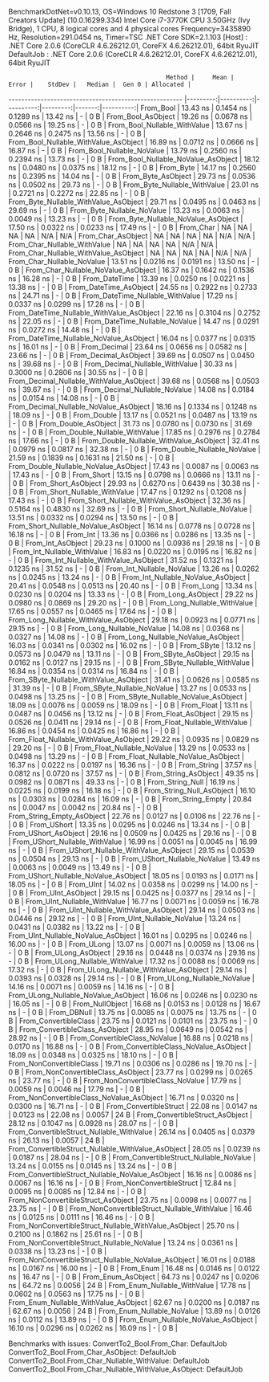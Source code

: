 
BenchmarkDotNet=v0.10.13, OS=Windows 10 Redstone 3 [1709, Fall Creators Update] (10.0.16299.334)
Intel Core i7-3770K CPU 3.50GHz (Ivy Bridge), 1 CPU, 8 logical cores and 4 physical cores
Frequency=3435890 Hz, Resolution=291.0454 ns, Timer=TSC
.NET Core SDK=2.1.103
  [Host]     : .NET Core 2.0.6 (CoreCLR 4.6.26212.01, CoreFX 4.6.26212.01), 64bit RyuJIT
  DefaultJob : .NET Core 2.0.6 (CoreCLR 4.6.26212.01, CoreFX 4.6.26212.01), 64bit RyuJIT


                                                Method |     Mean |     Error |    StdDev |   Median |  Gen 0 | Allocated |
------------------------------------------------------ |---------:|----------:|----------:|---------:|-------:|----------:|
                                             From_Bool | 13.43 ns | 0.1454 ns | 0.1289 ns | 13.42 ns |      - |       0 B |
                                    From_Bool_AsObject | 19.26 ns | 0.0678 ns | 0.0566 ns | 19.25 ns |      - |       0 B |
                          From_Bool_Nullable_WithValue | 13.67 ns | 0.2646 ns | 0.2475 ns | 13.56 ns |      - |       0 B |
                 From_Bool_Nullable_WithValue_AsObject | 16.89 ns | 0.0712 ns | 0.0666 ns | 16.87 ns |      - |       0 B |
                            From_Bool_Nullable_NoValue | 13.79 ns | 0.2560 ns | 0.2394 ns | 13.73 ns |      - |       0 B |
                   From_Bool_Nullable_NoValue_AsObject | 18.12 ns | 0.0480 ns | 0.0375 ns | 18.12 ns |      - |       0 B |
                                             From_Byte | 14.17 ns | 0.2560 ns | 0.2395 ns | 14.04 ns |      - |       0 B |
                                    From_Byte_AsObject | 29.73 ns | 0.0536 ns | 0.0502 ns | 29.73 ns |      - |       0 B |
                          From_Byte_Nullable_WithValue | 23.01 ns | 0.2721 ns | 0.2272 ns | 22.85 ns |      - |       0 B |
                 From_Byte_Nullable_WithValue_AsObject | 29.71 ns | 0.0495 ns | 0.0463 ns | 29.69 ns |      - |       0 B |
                            From_Byte_Nullable_NoValue | 13.23 ns | 0.0063 ns | 0.0049 ns | 13.23 ns |      - |       0 B |
                   From_Byte_Nullable_NoValue_AsObject | 17.50 ns | 0.0322 ns | 0.0233 ns | 17.49 ns |      - |       0 B |
                                             From_Char |       NA |        NA |        NA |       NA |    N/A |       N/A |
                                    From_Char_AsObject |       NA |        NA |        NA |       NA |    N/A |       N/A |
                          From_Char_Nullable_WithValue |       NA |        NA |        NA |       NA |    N/A |       N/A |
                 From_Char_Nullable_WithValue_AsObject |       NA |        NA |        NA |       NA |    N/A |       N/A |
                            From_Char_Nullable_NoValue | 13.51 ns | 0.0216 ns | 0.0191 ns | 13.50 ns |      - |       0 B |
                   From_Char_Nullable_NoValue_AsObject | 16.37 ns | 0.1642 ns | 0.1536 ns | 16.28 ns |      - |       0 B |
                                         From_DateTime | 13.39 ns | 0.0250 ns | 0.0221 ns | 13.38 ns |      - |       0 B |
                                From_DateTime_AsObject | 24.55 ns | 0.2922 ns | 0.2733 ns | 24.71 ns |      - |       0 B |
                      From_DateTime_Nullable_WithValue | 17.29 ns | 0.0337 ns | 0.0299 ns | 17.28 ns |      - |       0 B |
             From_DateTime_Nullable_WithValue_AsObject | 22.16 ns | 0.3104 ns | 0.2752 ns | 22.05 ns |      - |       0 B |
                        From_DateTime_Nullable_NoValue | 14.47 ns | 0.0291 ns | 0.0272 ns | 14.48 ns |      - |       0 B |
               From_DateTime_Nullable_NoValue_AsObject | 16.04 ns | 0.0377 ns | 0.0315 ns | 16.01 ns |      - |       0 B |
                                          From_Decimal | 23.64 ns | 0.0656 ns | 0.0582 ns | 23.66 ns |      - |       0 B |
                                 From_Decimal_AsObject | 39.69 ns | 0.0507 ns | 0.0450 ns | 39.68 ns |      - |       0 B |
                       From_Decimal_Nullable_WithValue | 30.33 ns | 0.3000 ns | 0.2806 ns | 30.55 ns |      - |       0 B |
              From_Decimal_Nullable_WithValue_AsObject | 39.68 ns | 0.0568 ns | 0.0503 ns | 39.67 ns |      - |       0 B |
                         From_Decimal_Nullable_NoValue | 14.08 ns | 0.0184 ns | 0.0154 ns | 14.08 ns |      - |       0 B |
                From_Decimal_Nullable_NoValue_AsObject | 18.16 ns | 0.1334 ns | 0.1248 ns | 18.09 ns |      - |       0 B |
                                           From_Double | 13.17 ns | 0.0521 ns | 0.0487 ns | 13.19 ns |      - |       0 B |
                                  From_Double_AsObject | 31.73 ns | 0.0780 ns | 0.0730 ns | 31.69 ns |      - |       0 B |
                        From_Double_Nullable_WithValue | 17.85 ns | 0.2976 ns | 0.2784 ns | 17.66 ns |      - |       0 B |
               From_Double_Nullable_WithValue_AsObject | 32.41 ns | 0.0979 ns | 0.0817 ns | 32.38 ns |      - |       0 B |
                          From_Double_Nullable_NoValue | 21.59 ns | 0.1839 ns | 0.1631 ns | 21.50 ns |      - |       0 B |
                 From_Double_Nullable_NoValue_AsObject | 17.43 ns | 0.0087 ns | 0.0063 ns | 17.43 ns |      - |       0 B |
                                            From_Short | 13.15 ns | 0.0798 ns | 0.0666 ns | 13.11 ns |      - |       0 B |
                                   From_Short_AsObject | 29.93 ns | 0.6270 ns | 0.6439 ns | 30.38 ns |      - |       0 B |
                         From_Short_Nullable_WithValue | 17.47 ns | 0.1292 ns | 0.1208 ns | 17.43 ns |      - |       0 B |
                From_Short_Nullable_WithValue_AsObject | 32.36 ns | 0.5164 ns | 0.4830 ns | 32.69 ns |      - |       0 B |
                           From_Short_Nullable_NoValue | 13.51 ns | 0.0332 ns | 0.0294 ns | 13.50 ns |      - |       0 B |
                  From_Short_Nullable_NoValue_AsObject | 16.14 ns | 0.0778 ns | 0.0728 ns | 16.18 ns |      - |       0 B |
                                              From_Int | 13.36 ns | 0.0366 ns | 0.0286 ns | 13.35 ns |      - |       0 B |
                                     From_Int_AsObject | 29.23 ns | 0.1000 ns | 0.0936 ns | 29.18 ns |      - |       0 B |
                           From_Int_Nullable_WithValue | 16.83 ns | 0.0220 ns | 0.0195 ns | 16.82 ns |      - |       0 B |
                  From_Int_Nullable_WithValue_AsObject | 31.52 ns | 0.1321 ns | 0.1235 ns | 31.52 ns |      - |       0 B |
                             From_Int_Nullable_NoValue | 13.26 ns | 0.0262 ns | 0.0245 ns | 13.24 ns |      - |       0 B |
                    From_Int_Nullable_NoValue_AsObject | 20.41 ns | 0.0548 ns | 0.0513 ns | 20.40 ns |      - |       0 B |
                                             From_Long | 13.34 ns | 0.0230 ns | 0.0204 ns | 13.33 ns |      - |       0 B |
                                    From_Long_AsObject | 29.22 ns | 0.0980 ns | 0.0869 ns | 29.20 ns |      - |       0 B |
                          From_Long_Nullable_WithValue | 17.65 ns | 0.0557 ns | 0.0465 ns | 17.64 ns |      - |       0 B |
                 From_Long_Nullable_WithValue_AsObject | 29.18 ns | 0.0923 ns | 0.0771 ns | 29.15 ns |      - |       0 B |
                            From_Long_Nullable_NoValue | 14.08 ns | 0.0368 ns | 0.0327 ns | 14.08 ns |      - |       0 B |
                   From_Long_Nullable_NoValue_AsObject | 16.03 ns | 0.0341 ns | 0.0302 ns | 16.02 ns |      - |       0 B |
                                            From_SByte | 13.12 ns | 0.0573 ns | 0.0479 ns | 13.11 ns |      - |       0 B |
                                   From_SByte_AsObject | 29.15 ns | 0.0162 ns | 0.0127 ns | 29.15 ns |      - |       0 B |
                         From_SByte_Nullable_WithValue | 16.84 ns | 0.0354 ns | 0.0314 ns | 16.84 ns |      - |       0 B |
                From_SByte_Nullable_WithValue_AsObject | 31.41 ns | 0.0626 ns | 0.0585 ns | 31.39 ns |      - |       0 B |
                           From_SByte_Nullable_NoValue | 13.27 ns | 0.0533 ns | 0.0498 ns | 13.25 ns |      - |       0 B |
                  From_SByte_Nullable_NoValue_AsObject | 18.09 ns | 0.0076 ns | 0.0059 ns | 18.09 ns |      - |       0 B |
                                            From_Float | 13.11 ns | 0.0487 ns | 0.0456 ns | 13.12 ns |      - |       0 B |
                                   From_Float_AsObject | 29.15 ns | 0.0526 ns | 0.0411 ns | 29.14 ns |      - |       0 B |
                         From_Float_Nullable_WithValue | 16.86 ns | 0.0454 ns | 0.0425 ns | 16.86 ns |      - |       0 B |
                From_Float_Nullable_WithValue_AsObject | 29.22 ns | 0.0935 ns | 0.0829 ns | 29.20 ns |      - |       0 B |
                           From_Float_Nullable_NoValue | 13.29 ns | 0.0533 ns | 0.0498 ns | 13.29 ns |      - |       0 B |
                  From_Float_Nullable_NoValue_AsObject | 16.37 ns | 0.0222 ns | 0.0197 ns | 16.36 ns |      - |       0 B |
                                           From_String | 37.57 ns | 0.0812 ns | 0.0720 ns | 37.57 ns |      - |       0 B |
                                  From_String_AsObject | 49.35 ns | 0.0982 ns | 0.0871 ns | 49.33 ns |      - |       0 B |
                                      From_String_Null | 16.19 ns | 0.0225 ns | 0.0199 ns | 16.18 ns |      - |       0 B |
                             From_String_Null_AsObject | 16.10 ns | 0.0303 ns | 0.0284 ns | 16.09 ns |      - |       0 B |
                                     From_String_Empty | 20.84 ns | 0.0047 ns | 0.0042 ns | 20.84 ns |      - |       0 B |
                            From_String_Empty_AsObject | 22.76 ns | 0.0127 ns | 0.0106 ns | 22.76 ns |      - |       0 B |
                                           From_UShort | 13.35 ns | 0.0295 ns | 0.0246 ns | 13.34 ns |      - |       0 B |
                                  From_UShort_AsObject | 29.16 ns | 0.0509 ns | 0.0425 ns | 29.16 ns |      - |       0 B |
                        From_UShort_Nullable_WithValue | 16.99 ns | 0.0051 ns | 0.0045 ns | 16.99 ns |      - |       0 B |
               From_UShort_Nullable_WithValue_AsObject | 29.15 ns | 0.0539 ns | 0.0504 ns | 29.13 ns |      - |       0 B |
                          From_UShort_Nullable_NoValue | 13.49 ns | 0.0063 ns | 0.0049 ns | 13.49 ns |      - |       0 B |
                 From_UShort_Nullable_NoValue_AsObject | 18.05 ns | 0.0193 ns | 0.0171 ns | 18.05 ns |      - |       0 B |
                                             From_UInt | 14.02 ns | 0.0358 ns | 0.0299 ns | 14.00 ns |      - |       0 B |
                                    From_UInt_AsObject | 29.15 ns | 0.0425 ns | 0.0377 ns | 29.14 ns |      - |       0 B |
                          From_UInt_Nullable_WithValue | 16.77 ns | 0.0071 ns | 0.0059 ns | 16.78 ns |      - |       0 B |
                 From_UInt_Nullable_WithValue_AsObject | 29.14 ns | 0.0503 ns | 0.0446 ns | 29.12 ns |      - |       0 B |
                            From_UInt_Nullable_NoValue | 13.24 ns | 0.0431 ns | 0.0382 ns | 13.22 ns |      - |       0 B |
                   From_UInt_Nullable_NoValue_AsObject | 16.01 ns | 0.0295 ns | 0.0246 ns | 16.00 ns |      - |       0 B |
                                            From_ULong | 13.07 ns | 0.0071 ns | 0.0059 ns | 13.06 ns |      - |       0 B |
                                   From_ULong_AsObject | 29.16 ns | 0.0448 ns | 0.0374 ns | 29.16 ns |      - |       0 B |
                         From_ULong_Nullable_WithValue | 17.32 ns | 0.0088 ns | 0.0069 ns | 17.32 ns |      - |       0 B |
                From_ULong_Nullable_WithValue_AsObject | 29.14 ns | 0.0393 ns | 0.0328 ns | 29.14 ns |      - |       0 B |
                           From_ULong_Nullable_NoValue | 14.16 ns | 0.0071 ns | 0.0059 ns | 14.16 ns |      - |       0 B |
                  From_ULong_Nullable_NoValue_AsObject | 16.06 ns | 0.0246 ns | 0.0230 ns | 16.05 ns |      - |       0 B |
                                       From_NullObject | 16.68 ns | 0.0153 ns | 0.0128 ns | 16.67 ns |      - |       0 B |
                                           From_DBNull | 13.75 ns | 0.0085 ns | 0.0075 ns | 13.75 ns |      - |       0 B |
                                 From_ConvertibleClass | 23.75 ns | 0.0121 ns | 0.0101 ns | 23.75 ns |      - |       0 B |
                        From_ConvertibleClass_AsObject | 28.95 ns | 0.0649 ns | 0.0542 ns | 28.92 ns |      - |       0 B |
                         From_ConvertibleClass_NoValue | 16.88 ns | 0.0218 ns | 0.0170 ns | 16.88 ns |      - |       0 B |
                From_ConvertibleClass_NoValue_AsObject | 18.09 ns | 0.0348 ns | 0.0325 ns | 18.10 ns |      - |       0 B |
                              From_NonConvertibleClass | 19.71 ns | 0.0306 ns | 0.0286 ns | 19.70 ns |      - |       0 B |
                     From_NonConvertibleClass_AsObject | 23.77 ns | 0.0299 ns | 0.0265 ns | 23.77 ns |      - |       0 B |
                      From_NonConvertibleClass_NoValue | 17.79 ns | 0.0059 ns | 0.0046 ns | 17.79 ns |      - |       0 B |
             From_NonConvertibleClass_NoValue_AsObject | 16.71 ns | 0.0320 ns | 0.0300 ns | 16.71 ns |      - |       0 B |
                                From_ConvertibleStruct | 22.08 ns | 0.0147 ns | 0.0123 ns | 22.08 ns | 0.0057 |      24 B |
                       From_ConvertibleStruct_AsObject | 28.12 ns | 0.1047 ns | 0.0928 ns | 28.07 ns |      - |       0 B |
             From_ConvertibleStruct_Nullable_WithValue | 26.14 ns | 0.0405 ns | 0.0379 ns | 26.13 ns | 0.0057 |      24 B |
    From_ConvertibleStruct_Nullable_WithValue_AsObject | 28.05 ns | 0.0239 ns | 0.0187 ns | 28.04 ns |      - |       0 B |
               From_ConvertibleStruct_Nullable_NoValue | 13.24 ns | 0.0155 ns | 0.0145 ns | 13.24 ns |      - |       0 B |
      From_ConvertibleStruct_Nullable_NoValue_AsObject | 16.16 ns | 0.0086 ns | 0.0067 ns | 16.16 ns |      - |       0 B |
                             From_NonConvertibleStruct | 12.84 ns | 0.0095 ns | 0.0085 ns | 12.84 ns |      - |       0 B |
                    From_NonConvertibleStruct_AsObject | 23.75 ns | 0.0098 ns | 0.0077 ns | 23.75 ns |      - |       0 B |
          From_NonConvertibleStruct_Nullable_WithValue | 16.46 ns | 0.0125 ns | 0.0111 ns | 16.46 ns |      - |       0 B |
 From_NonConvertibleStruct_Nullable_WithValue_AsObject | 25.70 ns | 0.2100 ns | 0.1862 ns | 25.61 ns |      - |       0 B |
            From_NonConvertibleStruct_Nullable_NoValue | 13.24 ns | 0.0361 ns | 0.0338 ns | 13.23 ns |      - |       0 B |
   From_NonConvertibleStruct_Nullable_NoValue_AsObject | 16.01 ns | 0.0188 ns | 0.0167 ns | 16.00 ns |      - |       0 B |
                                             From_Enum | 16.48 ns | 0.0146 ns | 0.0122 ns | 16.47 ns |      - |       0 B |
                                    From_Enum_AsObject | 64.73 ns | 0.0247 ns | 0.0206 ns | 64.72 ns | 0.0056 |      24 B |
                          From_Enum_Nullable_WithValue | 17.78 ns | 0.0602 ns | 0.0563 ns | 17.75 ns |      - |       0 B |
                 From_Enum_Nullable_WithValue_AsObject | 62.67 ns | 0.0200 ns | 0.0187 ns | 62.67 ns | 0.0056 |      24 B |
                            From_Enum_Nullable_NoValue | 13.89 ns | 0.0126 ns | 0.0112 ns | 13.89 ns |      - |       0 B |
                   From_Enum_Nullable_NoValue_AsObject | 16.10 ns | 0.0296 ns | 0.0262 ns | 16.09 ns |      - |       0 B |

Benchmarks with issues:
  ConvertTo2_Bool.From_Char: DefaultJob
  ConvertTo2_Bool.From_Char_AsObject: DefaultJob
  ConvertTo2_Bool.From_Char_Nullable_WithValue: DefaultJob
  ConvertTo2_Bool.From_Char_Nullable_WithValue_AsObject: DefaultJob
